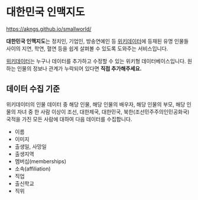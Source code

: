 # 대한민국 인맥지도

https://akngs.github.io/smallworld/

**대한민국 인맥지도**는 정치인, 기업인, 방송연예인 등 [위키데이터](https://wikidata.org)에 등재된 유명 인물들 사이의 지연, 학연, 혈연 등을 쉽게 살펴볼 수 있도록 도와주는 서비스입니다.

[위키데이터](https://wikidata.org)는 누구나 데이터를 추가하고 수정할 수 있는 위키형 데이터베이스입니다. 원하는 인물의 정보나 관계가 누락되어 있다면 **직접 추가해주세요.**

## 데이터 수집 기준

위키데이터의 인물 데이터 중 해당 인물, 해당 인물의 배우자, 해당 인물의 부모, 해당 인물의 자녀 중 한 사람 이상이 조선, 대한제국, 대한민국, 북한(조선민주주의인민공화국) 국적을 가진 모든 사람에 대하여 다음 데이터를 수집합니다.

* 이름
* 이미지
* 출생일, 사망일
* 출생지역
* 멤버십(memberships)
* 소속(affiliation)
* 직업
* 출신학교
* 직위
